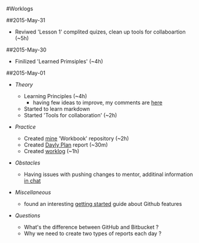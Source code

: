 #Worklogs


##2015-May-31

* Reviwed 'Lesson 1' complited quizes, clean up tools for collaboartion (~5h) 

##2015-May-30

* Finilized 'Learned Primsiples' (~4h)

##2015-May-01

* *Theory*

	* Learning Principles (~4h)
		* having few ideas to improve, my comments are [here](aaaaa)
	* Started to learn markdown
	* Started 'Tools for collaboration' (~2h)

* *Practice*

	* Created [mine](aaaa) 'Workbook' repository (~2h)
	* Created [Dayly Plan](mine-dayly-plan) report (~30m)
	* Created [worklog](mine-first-worklog) (~1h)

* *Obstacles*

	* Having issues with pushing changes to mentor, additinal information [in chat](link-to-chat)

* *Miscellaneous*

	* found an interesting [getting started](https://guides.github.com/activities/hello-world/) guide about Github features

* *Questions*

	* What's the difference between GitHub and Bitbucket ?
	* Why we need to create two types of reports each day ?





